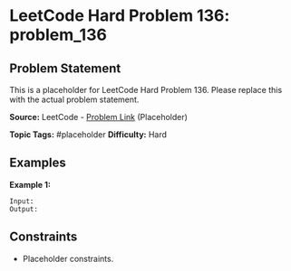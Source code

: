 # LeetCode Hard Problem 136: problem_136

## Problem Statement

This is a placeholder for LeetCode Hard Problem 136.
Please replace this with the actual problem statement.

**Source:** LeetCode - [Problem Link](https://leetcode.com/problems/problem-136/) (Placeholder)

**Topic Tags:** #placeholder
**Difficulty:** Hard

## Examples

**Example 1:**

```
Input:
Output:
```

## Constraints

- Placeholder constraints.
